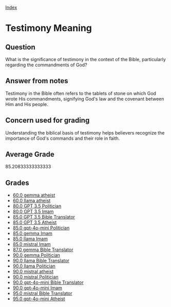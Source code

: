 
[Index](../../index.md)
# Testimony Meaning
## Question
What is the significance of testimony in the context of the Bible, particularly regarding the commandments of God?

## Answer from notes
Testimony in the Bible often refers to the tablets of stone on which God wrote His commandments, signifying God's law and the covenant between Him and His people.

## Concern used for grading
Understanding the biblical basis of testimony helps believers recognize the importance of God's commands and their role in faith.

## Average Grade
85.20833333333333

## Grades
 * [60.0 gemma atheist](../answers/gemma_atheist/Testimony_Meaning.md)
 * [60.0 llama atheist](../answers/llama_atheist/Testimony_Meaning.md)
 * [80.0 GPT 3.5 Politician](../answers/GPT_3.5_Politician/Testimony_Meaning.md)
 * [80.0 GPT 3.5 Imam](../answers/GPT_3.5_Imam/Testimony_Meaning.md)
 * [85.0 GPT 3.5 Bible Translator](../answers/GPT_3.5_Bible_Translator/Testimony_Meaning.md)
 * [85.0 GPT 3.5 Atheist](../answers/GPT_3.5_Atheist/Testimony_Meaning.md)
 * [85.0 gpt-4o-mini Politician](../answers/gpt-4o-mini_Politician/Testimony_Meaning.md)
 * [85.0 gemma Imam](../answers/gemma_Imam/Testimony_Meaning.md)
 * [85.0 llama Imam](../answers/llama_Imam/Testimony_Meaning.md)
 * [85.0 mistral Imam](../answers/mistral_Imam/Testimony_Meaning.md)
 * [87.0 gemma Bible Translator](../answers/gemma_Bible_Translator/Testimony_Meaning.md)
 * [90.0 gemma Politician](../answers/gemma_Politician/Testimony_Meaning.md)
 * [90.0 llama Bible Translator](../answers/llama_Bible_Translator/Testimony_Meaning.md)
 * [90.0 llama Politician](../answers/llama_Politician/Testimony_Meaning.md)
 * [90.0 mistral atheist](../answers/mistral_atheist/Testimony_Meaning.md)
 * [90.0 mistral Politician](../answers/mistral_Politician/Testimony_Meaning.md)
 * [90.0 gpt-4o-mini Bible Translator](../answers/gpt-4o-mini_Bible_Translator/Testimony_Meaning.md)
 * [90.0 gpt-4o-mini Imam](../answers/gpt-4o-mini_Imam/Testimony_Meaning.md)
 * [95.0 mistral Bible Translator](../answers/mistral_Bible_Translator/Testimony_Meaning.md)
 * [95.0 gpt-4o-mini Atheist](../answers/gpt-4o-mini_Atheist/Testimony_Meaning.md)
